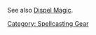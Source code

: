 See also [Dispel Magic](Dispel_Magic.md "wikilink").

[Category: Spellcasting Gear](Category:_Spellcasting_Gear "wikilink")
